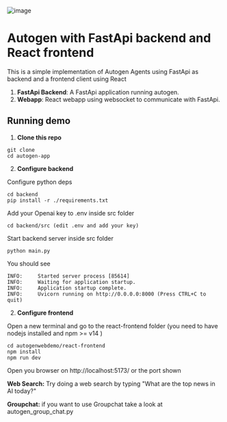 ![image](https://github.com/user-attachments/assets/2927a644-0fac-46f1-8662-be2827156a92)


# Autogen with FastApi backend and React frontend

This is a simple implementation of Autogen Agents using FastApi as backend and a frontend client using React

1. **FastApi Backend**: A FastApi application running autogen.
2. **Webapp**: React webapp using websocket to communicate with FastApi.

## Running demo

1. **Clone this repo**
```
git clone
cd autogen-app
```
2. **Configure backend**

Configure python deps
```
cd backend
pip install -r ./requirements.txt 
```

Add your Openai key to .env inside src folder
```
cd backend/src (edit .env and add your key)
```

Start backend server inside src folder
```
python main.py
```
You should see

```
INFO:     Started server process [85614]
INFO:     Waiting for application startup.
INFO:     Application startup complete.
INFO:     Uvicorn running on http://0.0.0.0:8000 (Press CTRL+C to quit)
```

2. **Configure frontend**

Open a new terminal and go to the react-frontend folder (you need to have nodejs installed and npm >= v14 )
```
cd autogenwebdemo/react-frontend
npm install
npm run dev
```
Open you browser on http://localhost:5173/ or the port shown 

**Web Search:** Try doing a web search by typing "What are the top news in AI today?"

**Groupchat:** if you want to use Groupchat take a look at autogen_group_chat.py


